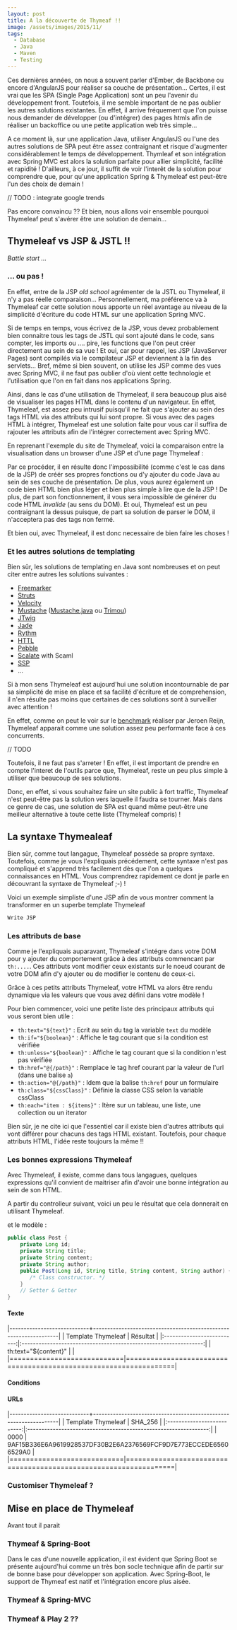 ```yaml
---
layout: post
title: A la découverte de Thymeaf !!
image: /assets/images/2015/11/
tags:
  - Database
  - Java
  - Maven
  - Testing
---
```


Ces dernières années, on nous a souvent parler d'Ember, de Backbone ou encore d'AngularJS pour réaliser sa couche de présentation... Certes, il est vrai que les SPA (Single Page Application) sont un peu l'avenir du développement front. Toutefois, il me semble important de ne pas oublier les autres solutions existantes. En effet, il arrive fréquement que l'on puisse nous demander de développer (ou d'intégrer) des pages htmls afin de réaliser un backoffice ou une petite application web très simple...

A ce moment là, sur une application Java, utiliser AngularJS ou l'une des autres solutions de SPA peut être assez contraignant et risque d'augmenter considérablement le temps de développement. Thymleaf et son intégration avec Spring MVC est alors la solution parfaite pour allier simplicité, facilité et rapidité ! D'ailleurs, à ce jour, il suffit de voir l'interêt de la solution pour comprendre que, pour qu'une application Spring & Thymeleaf est peut-être l'un des choix de demain !

// TODO : integrate google trends

Pas encore convaincu ?? Et bien, nous allons voir ensemble pourquoi Thymeleaf peut s'avérer être une solution de demain...

## Thymeleaf vs JSP & JSTL !!

*Battle start ...*

### ... ou pas !

En effet, entre de la JSP *old school* agrémenter de la JSTL ou Thymeleaf, il n'y a pas réelle comparaison... Personnellement, ma préférence va à Thymeleaf car cette solution nous apporte un réel avantage au niveau de la simplicité d'écriture du code HTML sur une application Spring MVC.

Si de temps en temps, vous écrivez de la JSP, vous devez probablement bien connaitre tous les tags de JSTL qui sont ajouté dans le code, sans compter, les imports ou .... pire, les functions que l'on peut créer directement au sein de sa vue ! Et oui, car pour rappel, les JSP (JavaServer Pages) sont compilés via le compilateur JSP et deviennent à la fin des servlets... Bref, même si bien souvent, on utilise les JSP comme des vues avec Spring MVC, il ne faut pas oublier d'où vient cette technologie et l'utilisation que l'on en fait dans nos applications Spring.

Ainsi, dans le cas d'une utilisation de Thymeleaf, il sera beaucoup plus aisé de visualiser les pages HTML dans le contenu d'un navigateur. En effet, Thymeleaf, est assez peu intrusif puisqu'il ne fait que s'ajouter au sein des tags HTML via des attributs qui lui sont propre. Si vous avec des pages HTML à intégrer, Thymeleaf est une solution faite pour vous car il suffira de rajouter les attributs afin de l'intégrer correctement avec Spring MVC.

En reprenant l'exemple du site de Thymeleaf, voici la comparaison entre la visualisation dans un browser d'une JSP et d'une page Thymeleaf :


Par ce procéder, il en résulte donc l'impossibilité (comme c'est le cas dans de la JSP) de créér ses propres fonctions ou d'y ajouter du code Java au sein de ses couche de présentation. De plus, vous aurez également un code bien HTML bien plus léger et bien plus simple à lire que de la JSP ! De plus, de part son fonctionnement, il vous sera impossible de générer du code HTML *invalide* (au sens du DOM). Et oui, Thymeleaf est un peu contraignant la dessus puisque, de part sa solution de parser le DOM, il n'acceptera pas des tags non fermé.

Et bien oui, avec Thymeleaf, il est donc necessaire de bien faire les choses !

### Et les autres solutions de templating

Bien sûr, les solutions de templating en Java sont nombreuses et on peut citer entre autres les solutions suivantes :

* [Freemarker](http://freemarker.org/)
* [Struts](https://struts.apache.org/)
* [Velocity](http://velocity.apache.org/)
* [Mustache](http://mustache.github.io/) ([Mustache.java](https://github.com/spullara/mustache.java) ou [Trimou](http://trimou.org/))
* [JTwig](http://jtwig.org/)
* [Jade](http://jade-lang.com/)
* [Rythm](http://rythmengine.org/)
* [HTTL](http://httl.github.io/)
* [Pebble](http://www.mitchellbosecke.com/pebble/home)
* [Scalate](http://scalate.github.io/scalate/) with Scaml
* [SSP]()
* ...

Si à mon sens Thymeleaf est aujourd'hui une solution incontournable de par sa simplicité de mise en place et sa facilité d'écriture et de comprehension, il n'en résulte pas moins que certaines de ces solutions sont à surveiller avec attention !

En effet, comme on peut le voir sur le [benchmark](http://fr.slideshare.net/NLJUG/shootout-template-engines-on-the-jvm) réaliser par Jeroen Reijn, Thymeleaf apparait comme une solution assez peu performante face à ces concurrents.

// TODO

Toutefois, il ne faut pas s'arreter ! En effet, il est important de prendre en compte l'interet de l'outils parce que, Thymeleaf, reste un peu plus simple à utiliser que beaucoup de ses solutions.

Donc, en effet, si vous souhaitez faire un site public à fort traffic, Thymeleaf n'est peut-être pas la solution vers laquelle il faudra se tourner. Mais dans ce genre de cas, une solution de SPA est quand même peut-être une meilleur alternative à toute cette liste (Thymeleaf compris) !

## La syntaxe Thymealeaf

Bien sûr, comme tout langague, Thymeleaf possède sa propre syntaxe. Toutefois, comme je vous l'expliquais précédement, cette syntaxe n'est pas compliqué et s'apprend très facilement dès que l'on a quelques connaissances en HTML. Vous comprendrez rapidement ce dont je parle en découvrant la syntaxe de Thymeleaf ;-) !

Voici un exemple simpliste d'une JSP afin de vous montrer comment la transformer en un superbe template Thymeleaf

~~~~html
Write JSP
~~~~

### Les attributs de base

Comme je l'expliquais auparavant, Thymeleaf s'intégre dans votre DOM pour y ajouter du comportement grâce à des attributs commencant par `th:....`. Ces attributs vont modifier ceux existants sur le noeud courant de votre DOM afin d'y ajouter ou de modifier le contenu de ceux-ci.

Grâce à ces petits attributs Thymeleaf, votre HTML va alors être rendu dynamique via les valeurs que vous avez défini dans votre modèle !

Pour bien commencer, voici une petite liste des principaux attributs qui vous seront bien utile :

* `th:text="${text}"` : Ecrit au sein du tag la variable `text` du modèle
* `th:if="${boolean}"` : Affiche le tag courant que si la condition est vérifiée
* `th:unless="${boolean}"` : Affiche le tag courant que si la condition n'est pas vérifiée
* `th:href="@{/path}"` : Remplace le tag href courant par la valeur de l'url (dans une balise `a`)
* `th:action="@{/path}"` : Idem que la balise `th:href` pour un formulaire
* `th:class="${cssClass}"` : Définie la classe CSS selon la variable cssClass
* `th:each="item : ${items}"` : Itère sur un tableau, une liste, une collection ou un iterator

Bien sûr, je ne cite ici que l'essentiel car il existe bien d'autres attributs qui vont différer pour chacuns des tags HTML existant. Toutefois, pour chaque attributs HTML, l'idée reste toujours la même !!

### Les bonnes expressions Thymeleaf

Avec Thymeleaf, il existe, comme dans tous langagues, quelques expressions qu'il convient de maitriser afin d'avoir une bonne intégration au sein de son HTML.

A partir du controlleur suivant, voici un peu le résultat que cela donnerait en utilisant Thymeleaf.



et le modèle :

~~~~Java
public class Post {
    private Long id;
    private String title;
    private String content;
    private String author;
    public Post(Long id, String title, String content, String author) {
       /* Class constructor. */
    }
    // Setter & Getter
}
~~~~


#### Texte

|----------------------------+------------------------------------------------------------------|
| Template Thymeleaf         | Résultat                                                          |
|:--------------------------:|:----------------------------------------------------------------:|
| th:text="${content}"       |  |
|============================|==================================================================|

#### Conditions



#### URLs

|----------------------------+------------------------------------------------------------------|
| Template Thymeleaf         | SHA_256                                                          |
|:--------------------------:|:----------------------------------------------------------------:|
| 0000                       | 9AF15B336E6A9619928537DF30B2E6A2376569FCF9D7E773ECCEDE65606529A0 |
|============================|==================================================================|


### Customiser Thymeleaf ?


## Mise en place de Thymeleaf

Avant tout il parait

### Thymeaf & Spring-Boot

Dans le cas d'une nouvelle application, il est évident que Spring Boot se présente aujourd'hui comme un très bon socle technique afin de partir sur de bonne base pour développer son application. Avec Spring-Boot, le support de Thymeaf est natif et l'intégration encore plus aisée.

### Thymeaf & Spring-MVC


### Thymeaf & Play 2 ??

